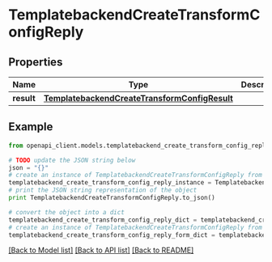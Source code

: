 # TemplatebackendCreateTransformConfigReply


## Properties

Name | Type | Description | Notes
------------ | ------------- | ------------- | -------------
**result** | [**TemplatebackendCreateTransformConfigResult**](TemplatebackendCreateTransformConfigResult.md) |  | [optional] 

## Example

```python
from openapi_client.models.templatebackend_create_transform_config_reply import TemplatebackendCreateTransformConfigReply

# TODO update the JSON string below
json = "{}"
# create an instance of TemplatebackendCreateTransformConfigReply from a JSON string
templatebackend_create_transform_config_reply_instance = TemplatebackendCreateTransformConfigReply.from_json(json)
# print the JSON string representation of the object
print TemplatebackendCreateTransformConfigReply.to_json()

# convert the object into a dict
templatebackend_create_transform_config_reply_dict = templatebackend_create_transform_config_reply_instance.to_dict()
# create an instance of TemplatebackendCreateTransformConfigReply from a dict
templatebackend_create_transform_config_reply_form_dict = templatebackend_create_transform_config_reply.from_dict(templatebackend_create_transform_config_reply_dict)
```
[[Back to Model list]](../README.md#documentation-for-models) [[Back to API list]](../README.md#documentation-for-api-endpoints) [[Back to README]](../README.md)


